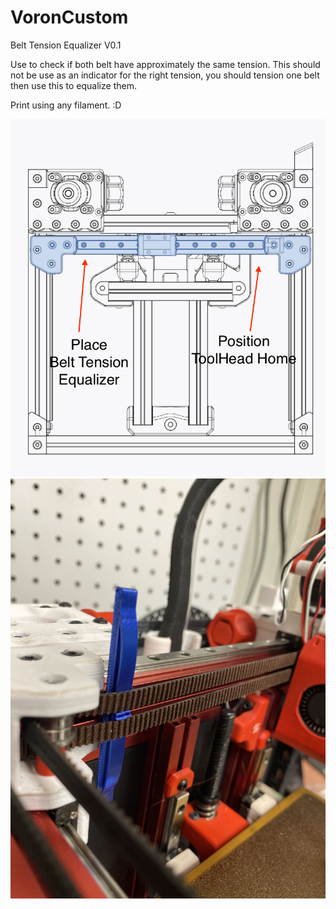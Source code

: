 # VoronCustom
Belt Tension Equalizer V0.1

Use to check if both belt have approximately the same tension.
This should not be use as an indicator for the right tension, you should tension one belt then use this to equalize them.

Print using any filament.  :D

![](images/BeltTensionEqualizer.png)
![](images/BeltTensionEqualizer.jpg)
